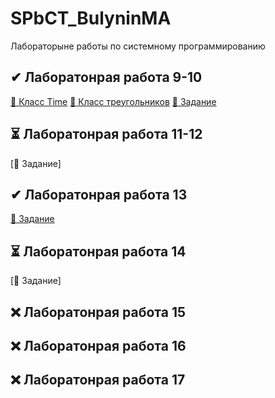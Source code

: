 # SPbCT_BulyninMA
 Лабораторыне работы по системному программированию
## ✔ Лаборатонрая работа 9-10
 [📁 Класс Time](https://github.com/m1xxos/SPbCT_BulyninMA/tree/main/time)
 [📁 Класс треугольников](https://github.com/Gesendex/SPbCT_GireevTU/tree/main/triangle)
 [📁 Задание](https://github.com/Gesendex/SPbCT_GireevTU/tree/main/Laba9-10)
##  ⏳ Лаборатонрая работа 11-12
 [📁 Задание]
##  ✔ Лаборатонрая работа 13
 [📁 Задание](https://github.com/m1xxos/SPbCT_BulyninMA/tree/main/Laba13)
##  ⏳ Лаборатонрая работа 14
 [📁 Задание]
##  ❌ Лаборатонрая работа 15
##  ❌ Лаборатонрая работа 16
##  ❌ Лаборатонрая работа 17
